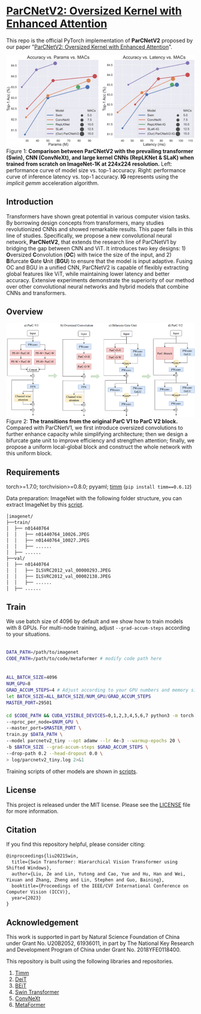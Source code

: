 # [ParCNetV2: Oversized Kernel with Enhanced Attention](https://arxiv.org/abs/2211.07157)

This repo is the official PyTorch implementation of **ParCNetV2** proposed by our paper "[ParCNetV2: Oversized Kernel with Enhanced Attention](https://arxiv.org/abs/2211.07157)".


![Figure1](/assets/accuracy_latency.png)
Figure 1: **Comparison between ParCNetV2 with the prevailing transformer (Swin), CNN (ConvNeXt), and large kernel CNNs (RepLKNet \& SLaK) when trained from scratch on ImageNet-1K at 224x224 resolution.**  Left: performance curve of model size vs. top-1 accuracy. Right: performance curve of inference latency vs. top-1 accuracy. **IG** represents using the *implicit gemm* acceleration algorithm.

## Introduction

Transformers have shown great potential in various computer vision tasks. By borrowing design concepts from transformers, many studies revolutionized CNNs and showed remarkable results. This paper falls in this line of studies. Specifically, we propose a new convolutional neural network, **ParCNetV2**, that extends the research line of ParCNetV1 by bridging the gap between CNN and ViT. It introduces two key designs: 1) **O**versized **C**onvolution (**OC**) with twice the size of the input, and 2) **B**ifurcate **G**ate **U**nit (**BGU**) to ensure that the model is input adaptive. Fusing OC and BGU in a unified CNN, ParCNetV2 is capable of flexibly extracting global features like ViT, while maintaining lower latency and better accuracy. Extensive experiments demonstrate the superiority of our method over other convolutional neural networks and hybrid models that combine CNNs and transformers.

## Overview
![Figure2](/assets/parc_evolution.png)
Figure 2: **The transitions from the original ParC V1 to ParC V2 block.** Compared with ParCNetV1, we first introduce oversized convolutions to further enhance capacity while simplifying architecture; then we design a bifurcate gate unit to improve efficiency and strengthen attention; finally, we propose a uniform local-global block and construct the whole network with this uniform block.


## Requirements

torch>=1.7.0; torchvision>=0.8.0; pyyaml; [timm](https://github.com/rwightman/pytorch-image-models) (`pip install timm==0.6.12`)

Data preparation: ImageNet with the following folder structure, you can extract ImageNet by this [script](https://gist.github.com/BIGBALLON/8a71d225eff18d88e469e6ea9b39cef4).

```
│imagenet/
├──train/
│  ├── n01440764
│  │   ├── n01440764_10026.JPEG
│  │   ├── n01440764_10027.JPEG
│  │   ├── ......
│  ├── ......
├──val/
│  ├── n01440764
│  │   ├── ILSVRC2012_val_00000293.JPEG
│  │   ├── ILSVRC2012_val_00002138.JPEG
│  │   ├── ......
│  ├── ......
```

## Train

We use batch size of 4096 by default and we show how to train models with 8 GPUs. For multi-node training, adjust `--grad-accum-steps` according to your situations.


```bash

DATA_PATH=/path/to/imagenet
CODE_PATH=/path/to/code/metaformer # modify code path here


ALL_BATCH_SIZE=4096
NUM_GPU=8
GRAD_ACCUM_STEPS=4 # Adjust according to your GPU numbers and memory size.
let BATCH_SIZE=ALL_BATCH_SIZE/NUM_GPU/GRAD_ACCUM_STEPS
MASTER_PORT=29501

cd $CODE_PATH && CUDA_VISIBLE_DEVICES=0,1,2,3,4,5,6,7 python3 -m torch.distributed.launch \
--nproc_per_node=$NUM_GPU \
--master_port=$MASTER_PORT \
train.py $DATA_PATH \
--model parcnetv2_tiny --opt adamw --lr 4e-3 --warmup-epochs 20 \
-b $BATCH_SIZE --grad-accum-steps $GRAD_ACCUM_STEPS \
--drop-path 0.2 --head-dropout 0.0 \
> log/parcnetv2_tiny.log 2>&1
```
Training scripts of other models are shown in [scripts](/scripts/).


<!-- ## Experiments

### ImageNet-1K classification

| Model        | Param(M) | Macs(G) | Top-1(%) |
|:-------------|:--------:|:-------:|:--------:|
| ParCNetV2-XT | 7.4      | 1.6     | 79.4     |
| ParCNetV2-T  | 25       | 4.3     | 83.5     |
| ParCNetV2-S  | 39       | 7.8     | 84.3     |
| ParCNetV2-B  | 56       | 12.5    | 84.6     | -->


## License

This project is released under the MIT license. Please see the [LICENSE](/LICENSE) file for more information.

## Citation

If you find this repository helpful, please consider citing:

```
@inproceedings{liu2021Swin,
  title={Swin Transformer: Hierarchical Vision Transformer using Shifted Windows},
  author={Liu, Ze and Lin, Yutong and Cao, Yue and Hu, Han and Wei, Yixuan and Zhang, Zheng and Lin, Stephen and Guo, Baining},
  booktitle={Proceedings of the IEEE/CVF International Conference on Computer Vision (ICCV)},
  year={2023}
}
```

## Acknowledgement

This work is supported in part by Natural Science Foundation of China under Grant No. U20B2052, 61936011, in part by The National Key Research and Development Program of China under Grant No. 2018YFE0118400.

This repository is built using the following libraries and repositories.

1. [Timm](https://github.com/rwightman/pytorch-image-models)
2. [DeiT](https://github.com/facebookresearch/deit)
3. [BEiT](https://github.com/microsoft/unilm/tree/master/beit)
4. [Swin Transformer](https://github.com/microsoft/Swin-Transformer)
5. [ConvNeXt](https://github.com/facebookresearch/ConvNeXt)
6. [MetaFormer](https://github.com/sail-sg/metaformer)
